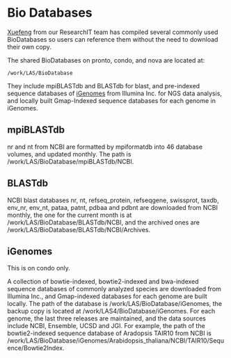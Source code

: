 # Bio Databases

[Xuefeng](https://researchit.las.iastate.edu/people/xuefeng-zhao) from our ResearchIT team has compiled several commonly used BioDatabases so users can reference them without the need to download their own copy.

The shared BioDatabases on pronto, condo, and nova are located at:

```
/work/LAS/BioDatabase
```

They include mpiBLASTdb and BLASTdb for blast, and pre-indexed sequence databases of [iGenomes](https://support.illumina.com/sequencing/sequencing_software/igenome.html) from Illumina Inc. for NGS data analysis, and locally built Gmap-Indexed sequence databases for each genome in iGenomes.

## mpiBLASTdb

nr and nt from NCBI are formatted by mpiformatdb into 46 database volumes, and updated monthly. The path is /work/LAS/BioDatabase/mpiBLASTdb/NCBI.

## BLASTdb
NCBI blast databases nr, nt, refseq_protein, refseqgene, swissprot, taxdb, env_nr, env_nt, pataa, patnt, pdbaa and pdbnt are downloaded from NCBI monthly, the one for the current month is at /work/LAS/BioDatabase/BLASTdb/NCBI, and the archived ones are /work/LAS/BioDatabase/BLASTdb/NCBI/Archives.

## iGenomes

This is on condo only.

A collection of bowtie-indexed, bowtie2-indexed and bwa-indexed sequence databases of commonly analyzed species are downloaded from Illumina Inc., and Gmap-indexed databases for each genome are built locally. The path of the database is /work/LAS/BioDatabase/iGenomes, the backup copy is located at /work/LAS4/BioDatabase/iGenomes. For each genome, the last three releases are maintained, and the data sources include NCBI, Ensemble, UCSD and JGI. For example, the path of the bowtie2-indexed sequence database of Aradopsis TAIR10 from NCBI is /work/LAS/BioDatabase/iGenomes/Arabidopsis_thaliana/NCBI/TAIR10/Sequence/Bowtie2Index.
